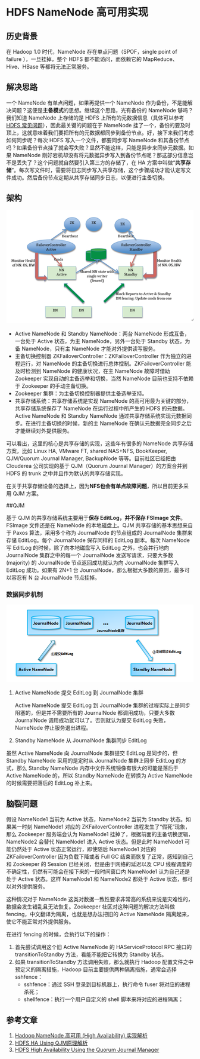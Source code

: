 # HDFS NameNode 高可用实现

## 历史背景

在 Hadoop 1.0 时代，NameNode 存在单点问题（SPOF，single point of failure ），一旦挂掉，整个 HDFS 都不能访问，而依赖它的 MapReduce、Hive、HBase 等都将无法正常服务。

## 解决思路

一个 NameNode 有单点问题，如果再提供一个 NameNode 作为备份，不是能解决问题？这便是**主备模式**的思想。继续这个思路，光有备份的 NameNode 够吗？我们知道 NameNode 上存储的是 HDFS 上所有的元数据信息（具体可以参考 [HDFS 常见问题](faq.md)），因此最关键的问题在于 NameNode 挂了一个，备份的要及时顶上，这就意味着我们要把所有的元数据都同步到备份节点。好，接下来我们考虑如何同步呢？每次 HDFS 写入一个文件，都要同步写 NameNode 和其备份节点吗？如果备份节点挂了就会写失败？显然不能这样，只能是异步来同步元数据。如果 NameNode 刚好宕机却没有将元数据异步写入到备份节点呢？那这部分信息岂不是丢失了？这个问题就自然要引入第三方的存储了，在 HA 方案中叫做“**共享存储**”。每次写文件时，需要将日志同步写入共享存储，这个步骤成功才能认定写文件成功。然后备份节点定期从共享存储同步日志，以便进行主备切换。

## 架构

![](../img/hdfs/ha.png)

* Active NameNode 和 Standby NameNode：两台 NameNode 形成互备，一台处于 Active 状态，为主 NameNode，另外一台处于 Standby 状态，为备 NameNode，只有主 NameNode 才能对外提供读写服务。
* 主备切换控制器 ZKFailoverController：ZKFailoverController 作为独立的进程运行，对 NameNode 的主备切换进行总体控制。ZKFailoverController 能及时检测到 NameNode 的健康状况，在主 NameNode 故障时借助 Zookeeper 实现自动的主备选举和切换，当然 NameNode 目前也支持不依赖于 Zookeeper 的手动主备切换。
* Zookeeper 集群：为主备切换控制器提供主备选举支持。
* 共享存储系统：共享存储系统是实现 NameNode 的高可用最为关键的部分，共享存储系统保存了 NameNode 在运行过程中所产生的 HDFS 的元数据。Active NameNode 和 Standby NameNode 通过共享存储系统实现元数据同步。在进行主备切换的时候，新的主 NameNode 在确认元数据完全同步之后才能继续对外提供服务。

可以看出，这里的核心是共享存储的实现，这些年有很多的 NameNode 共享存储方案，比如 Linux HA, VMware FT, shared NAS+NFS, BookKeeper, QJM/Quorum Journal Manager, BackupNode 等等。目前社区已经把由 Clouderea 公司实现的基于 QJM（Quorum Journal Manager）的方案合并到 HDFS 的 trunk 之中并且作为默认的共享存储实现。

在关于共享存储设备的选择上，因为**NFS也会有单点故障问题**，所以目前更多采用 QJM 方案。

##QJM

基于 QJM 的共享存储系统主要用于**保存 EditLog，并不保存 FSImage 文件**。FSImage 文件还是在 NameNode 的本地磁盘上。QJM 共享存储的基本思想来自于 Paxos 算法，采用多个称为 JournalNode 的节点组成的 JournalNode 集群来存储 EditLog。每个 JournalNode 保存同样的 EditLog 副本。每次 NameNode 写 EditLog 的时候，除了向本地磁盘写入 EditLog 之外，也会并行地向 JournalNode 集群之中的每一个 JournalNode 发送写请求，只要大多数 (majority) 的 JournalNode 节点返回成功就认为向 JournalNode 集群写入 EditLog 成功。如果有 2N+1 台 JournalNode，那么根据大多数的原则，最多可以容忍有 N 台 JournalNode 节点挂掉。

### 数据同步机制

![](../img/hdfs/meta-sync.png)

1. Active NameNode 提交 EditLog 到 JournalNode 集群

   Active NameNode 提交 EditLog 到 JournalNode 集群的过程实际上是同步阻塞的，但是并不需要所有的 JournalNode 都调用成功，只要大多数 JournalNode 调用成功就可以了。否则就认为提交 EditLog 失败，NameNode 停止服务退出进程。

2. Standby NameNode 从 JournalNode 集群同步 EditLog


虽然 Active NameNode 向 JournalNode 集群提交 EditLog 是同步的，但 Standby NameNode 采用的是定时从 JournalNode 集群上同步 EditLog 的方式，那么 Standby NameNode 内存中文件系统镜像有很大的可能是落后于 Active NameNode 的，所以 Standby NameNode 在转换为 Active NameNode 的时候需要把落后的 EditLog 补上来。

## 脑裂问题

假设 NameNode1 当前为 Active 状态，NameNode2 当前为 Standby 状态。如果某一时刻 NameNode1 对应的 ZKFailoverController 进程发生了“假死”现象，那么 Zookeeper 服务端会认为 NameNode1 挂掉了，根据前面的主备切换逻辑，NameNode2 会替代 NameNode1 进入 Active 状态。但是此时 NameNode1 可能仍然处于 Active 状态正常运行，即使随后 NameNode1 对应的 ZKFailoverController 因为负载下降或者 Full GC 结束而恢复了正常，感知到自己和 Zookeeper 的 Session 已经关闭，但是由于网络的延迟以及 CPU 线程调度的不确定性，仍然有可能会在接下来的一段时间窗口内 NameNode1 认为自己还是处于 Active 状态。这样 NameNode1 和 NameNode2 都处于 Active 状态，都可以对外提供服务。

这种情况对于 NameNode 这类对数据一致性要求非常高的系统来说是灾难性的，数据会发生错乱且无法恢复。Zookeeper 社区对这种问题的解决方法叫做 fencing，中文翻译为隔离，也就是想办法把旧的 Active NameNode 隔离起来，使它不能正常对外提供服务。

在进行 fencing 的时候，会执行以下的操作：

1. 首先尝试调用这个旧 Active NameNode 的 HAServiceProtocol RPC 接口的 transitionToStandby 方法，看能不能把它转换为 Standby 状态。
2. 如果 transitionToStandby 方法调用失败，那么就执行 Hadoop 配置文件之中预定义的隔离措施，Hadoop 目前主要提供两种隔离措施，通常会选择 sshfence：
   * sshfence：通过 SSH 登录到目标机器上，执行命令 fuser 将对应的进程杀死；
   * shellfence：执行一个用户自定义的 shell 脚本来将对应的进程隔离；

## 参考文章

1. [Hadoop NameNode 高可用 (High Availability) 实现解析](https://www.ibm.com/developerworks/cn/opensource/os-cn-hadoop-name-node/index.html)
2. [HDFS HA Using QJM原理解析](https://hexiaoqiao.github.io/blog/2018/03/30/the-analysis-of-basic-principle-of-hdfs-ha-using-qjm/)
3. [HDFS High Availability Using the Quorum Journal Manager](http://hadoop.apache.org/docs/stable/hadoop-project-dist/hadoop-hdfs/HDFSHighAvailabilityWithQJM.html)